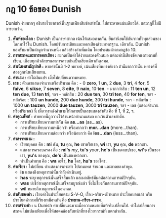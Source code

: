 # กฎ 10 ข้อของ Dunish

Dunish ง่ายมากๆ อธิบายไวยากรณ์พื้นฐานเพียงสิบข้อเท่านั้น.
ใส่กระดาษแผ่นเดียวได้.
และกฎนี้ไม่มีการยกเว้น.

1. **ศัพท์ของโลก :**
   Dunish เป็นภาษาสากล เน้นให้เสมอภาคกัน.
   ยืมคำนิยมใช้กันจากทั่วทุกส่วนของโลกมาไว้ใน Dunish.
   โดยปรับการเขียนและออกเสียงด้วยมาตรฐาน.
   เดียวกัน.
   Dunish ยอมรับมาเป็นคำมูลจำนวนหนึ่ง แล้วสร้างคำเพิ่มเติม โดยประสมคำตามกฎข้อ 10.
2. **การสะกดและการออกเสียง :**
   สะกดเป็นคำได้ง่ายและคงตัวเสมอ แต่ละคำมีเสียงชัดเจนตรงตามที่เขียน.
   เกือบทุกตัวอักษรและการควบกันเป็นเสียงเดียวกันเสมอ.
3. **สำเนียงสามัญปกติ :**
   หากคำนั้นมี 1-2 พยางค์, เน้นเสียงที่พยางค์แรก ถ้ามีมากกว่านั้น พยางค์ที่สองถูกเน้นเสียงแทน.
4. **คำนาม :**
   คำไม่ผันแปร เมื่อไม่เปลี่ยนความหมาย.
5. **เลข :**
   ตัวเลขแสดงจำนวนหรือปริมาณ คือ :
       - 0 **zero**, 1 **un**, 2 **due**, 3 **tri**, 4 **for**, 5 **faive**, 6 **sikse**,
         7 **seven**, 8 **eite**, 9 **nain**, 10 **ten**.
       - มากกว่าสิบ : 11 **ten un**, 12 **ten due**, 13 **ten tri**, ฯลฯ
       - หลักสิบ : 20 **due ten**, 30 **tri ten**, 40 **for ten**, ฯลฯ
       - หลักร้อย : 100 **un hunde**, 200 **due hunde**, 300 **tri hunde**, ฯลฯ
       - หลักพัน : 1000 **un tauzen**, 2000 **due tauzen**, 3000 **tri tauzen**, ฯลฯ
       - เลข (แสดงจำนวนหรือปริมาณ) นี้ เมื่อวางหลังคำนามให้กลายเป็นเลขแสดงลำดับ คือ ที่ 1, ที่ 2, ฯ.
6. **คำคุณศัพท์ :**
   คำขยายนี้ถูกวางไว้ด้านหน้าคำนามเสมอ ยกเว้นตัวเลขลำดับ.
    - การเปรียบเทียบความเท่ากัน คือ **as...as** (as...as).
    - การเปรียบเทียบความเหนือกว่า หรือมากกว่า **mor...dan** (more...than).
    - การเปรียบเทียบความด้อยกว่า หรือน้อยกว่า คือ **les...dan** (less...than).
7. **คำสรรพนาม :**
    - เรียกบุคคล คือ :
     **mi** ฉัน, **tu** คุณ, **he** เขาหรือเธอ,
     **wi** เรา, **yu** คุณ, **de** พวกเขา.
    - แสดงการครอบครอง คือ :
      **mi's** _my_, **tu's** _your_, **he's** เป็นของเขา/เธอ,
      **wi's** เป็นของเรา, **yu's** ของคุณ, **de's** เป็นของพวกเขา.
     - ทำเป็นคำถาม คือ : **wa** อะไร, **hu** ใคร, **hu's** ของใคร.
8. **คำกริยา :**
   ไม่เปลี่ยน คำแสดงการกระทำ ไปตามเพศ จำนวน และกาลของคำพูด.
    - **is** แสดงถึงเหตุการณ์นั้นกำลังดำเนินอยู่.
    - **has** ระบุเหตุการณ์นั้นเสร็จสิ้นแล้ว และผลลัพธ์มีผลต่อสถานการณ์ปัจจุบัน.
    - **was** บ่งชี้ว่าเหตุการณ์นั้นเสร็จสมบูรณ์แล้ว ซึ่งไม่โยงกับสถานการณ์ปัจจุบัน.
    - **wil** หมายถึงเหตุการณ์ในอนาคต.
9. **ลำดับของคำ :**
    เรียงคำในประโยคตาม S-V-O, เรื่อง-กริยา-เป้าหมาย ประโยคบอกเล่า หรือ ประโยคคำถามก็เรียงเหมือนกัน คือ **ประธาน-กริยา-กรรม**.
10. **การสร้างคำ :**
   น Dunish คำเปลี่ยนเฉพาะเมื่อความหมายที่แท้จริงเปลี่ยนไป.
   คำไม่เปลี่ยนการสะกด ไม่แปลงเพียงเพื่อให้สอดคล้องกับหน้าที่ทางไวยากรณ์ที่ แตกต่างกัน.

